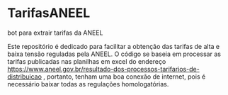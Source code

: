 # TarifasANEEL
bot para extrair tarifas da ANEEL

Este repositório é dedicado para facilitar a obtenção das tarifas de alta e baixa tensão reguladas pela ANEEL.
O código se baseia em processar as tarifas publicadas nas planilhas em excel do endereço https://www.aneel.gov.br/resultado-dos-processos-tarifarios-de-distribuicao , portanto, tenham uma boa conexão de internet, pois é necessário baixar todas as regulações homologatórias.

